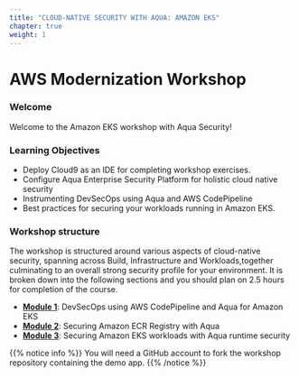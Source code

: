 ```yaml
---
title: "CLOUD-NATIVE SECURITY WITH AQUA: AMAZON EKS"
chapter: true
weight: 1
---
```


# AWS Modernization Workshop

### Welcome

Welcome to the Amazon EKS workshop with Aqua Security! 

### Learning Objectives
- Deploy Cloud9 as an IDE for completing workshop exercises.
- Configure Aqua Enterprise Security Platform for holistic cloud native security
- Instrumenting DevSecOps using Aqua and AWS CodePipeline
- Best practices for securing your workloads running in Amazon EKS.

### Workshop structure
The workshop is structured around various aspects of cloud-native security, spanning across Build, Infrastructure and Workloads,together culminating to an overall strong security profile for your environment.
It is broken down into the following sections and you should plan on 2.5 hours for completion of the course.

- [**Module 1**](/devsecops/): DevSecOps using AWS CodePipeline and Aqua for Amazon EKS
- [**Module 2**](/registry_scanning/): Securing Amazon ECR Registry with Aqua
- [**Module 3**](/runtime_security/): Securing Amazon EKS workloads with Aqua runtime security

{{% notice info %}}
You will need a GitHub account to fork the workshop repository containing the demo app.
{{% /notice %}}
